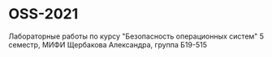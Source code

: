 # OSS-2021
Лабораторные работы по курсу "Безопасность операционных систем"
5 семестр, МИФИ
Щербакова Александра, группа Б19-515

